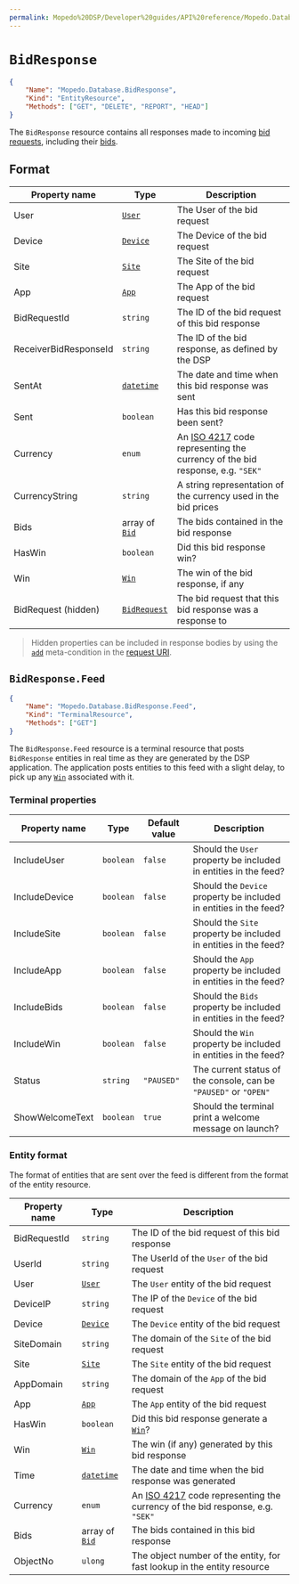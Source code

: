 ```yaml
---
permalink: Mopedo%20DSP/Developer%20guides/API%20reference/Mopedo.Database/BidResponse/
---
```


# `BidResponse`

```json
{
    "Name": "Mopedo.Database.BidResponse",
    "Kind": "EntityResource",
    "Methods": ["GET", "DELETE", "REPORT", "HEAD"]
}
```

The `BidResponse` resource contains all responses made to incoming [bid requests](../BidRequest), including their [bids](../Bid).

## Format

Property name         | Type                          | Description
--------------------- | ----------------------------- | -----------------------------------------------------------------------------------------------------------------------------------
User                  | [`User`](../User)             | The User of the bid request
Device                | [`Device`](../Device)         | The Device of the bid request
Site                  | [`Site`](../Site)             | The Site of the bid request
App                   | [`App`](../App)               | The App of the bid request
BidRequestId          | `string`                      | The ID of the bid request of this bid response
ReceiverBidResponseId | `string`                      | The ID of the bid response, as defined by the DSP
SentAt                | [`datetime`](../../Datetime)  | The date and time when this bid response was sent
Sent                  | `boolean`                     | Has this bid response been sent?
Currency              | `enum`                        | An [ISO 4217](https://en.wikipedia.org/wiki/ISO_4217#Active_codes) code representing the currency of the bid response, e.g. `"SEK"`
CurrencyString        | `string`                      | A string representation of the currency used in the bid prices
Bids                  | array of [`Bid`](../Bid)      | The bids contained in the bid response
HasWin                | `boolean`                     | Did this bid response win?
Win                   | [`Win`](../Win)               | The win of the bid response, if any
BidRequest (hidden)   | [`BidRequest`](../BidRequest) | The bid request that this bid response was a response to

> Hidden properties can be included in response bodies by using the [`add`](../../../../../RESTar/Consuming%20a%20RESTar%20API/URI/Meta-conditions#add) meta-condition in the [request URI](../../../../../RESTar/Consuming%20a%20RESTar%20API/URI).

## `BidResponse.Feed`

```json
{
    "Name": "Mopedo.Database.BidResponse.Feed",
    "Kind": "TerminalResource",
    "Methods": ["GET"]
}
```

The `BidResponse.Feed` resource is a terminal resource that posts `BidResponse` entities in real time as they are generated by the DSP application. The application posts entities to this feed with a slight delay, to pick up any [`Win`](../Win) associated with it.

### Terminal properties

Property name   | Type      | Default value | Description
--------------- | --------- | ------------- | -----------------------------------------------------------------
IncludeUser     | `boolean` | `false`       | Should the `User` property be included in entities in the feed?
IncludeDevice   | `boolean` | `false`       | Should the `Device` property be included in entities in the feed?
IncludeSite     | `boolean` | `false`       | Should the `Site` property be included in entities in the feed?
IncludeApp      | `boolean` | `false`       | Should the `App` property be included in entities in the feed?
IncludeBids     | `boolean` | `false`       | Should the `Bids` property be included in entities in the feed?
IncludeWin      | `boolean` | `false`       | Should the `Win` property be included in entities in the feed?
Status          | `string`  | `"PAUSED"`    | The current status of the console, can be `"PAUSED"` or `"OPEN"`
ShowWelcomeText | `boolean` | `true`        | Should the terminal print a welcome message on launch?

### Entity format

The format of entities that are sent over the feed is different from the format of the entity resource.

Property name | Type                         | Description
------------- | ---------------------------- | -----------------------------------------------------------------------------------------------------------------------------------
BidRequestId  | `string`                     | The ID of the bid request of this bid response
UserId        | `string`                     | The UserId of the `User` of the bid request
User          | [`User`](../User)            | The `User` entity of the bid request
DeviceIP      | `string`                     | The IP of the `Device` of the bid request
Device        | [`Device`](../Device)        | The `Device` entity of the bid request
SiteDomain    | `string`                     | The domain of the `Site` of the bid request
Site          | [`Site`](../Site)            | The `Site` entity of the bid request
AppDomain     | `string`                     | The domain of the `App` of the bid request
App           | [`App`](../App)              | The `App` entity of the bid request
HasWin        | `boolean`                    | Did this bid response generate a [`Win`](../Win)?
Win           | [`Win`](../Win)              | The win (if any) generated by this bid response
Time          | [`datetime`](../../Datetime) | The date and time when the bid response was generated
Currency      | `enum`                       | An [ISO 4217](https://en.wikipedia.org/wiki/ISO_4217#Active_codes) code representing the currency of the bid response, e.g. `"SEK"`
Bids          | array of [`Bid`](../Bid)     | The bids contained in this bid response
ObjectNo      | `ulong`                      | The object number of the entity, for fast lookup in the entity resource

